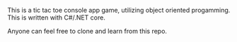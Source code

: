 This is a tic tac toe console app game, utilizing object oriented progamming.
This is written with C#/.NET core.

Anyone can feel free to clone and learn from this repo.
